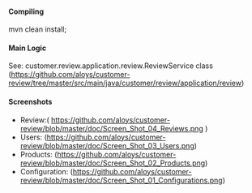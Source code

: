 #### Compiling
mvn clean install;

#### Main Logic
See: customer.review.application.review.ReviewService class
(https://github.com/aloys/customer-review/tree/master/src/main/java/customer/review/application/review)


#### Screenshots


- Review:( https://github.com/aloys/customer-review/blob/master/doc/Screen_Shot_04_Reviews.png )
- Users: (https://github.com/aloys/customer-review/blob/master/doc/Screen_Shot_03_Users.png)
- Products: (https://github.com/aloys/customer-review/blob/master/doc/Screen_Shot_02_Products.png)
- Configuration: (https://github.com/aloys/customer-review/blob/master/doc/Screen_Shot_01_Configurations.png)

